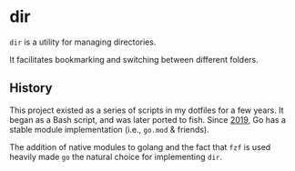 # dir

`dir` is a utility for managing directories.

It facilitates bookmarking and switching between different folders.

## History

This project existed as a series of scripts in my dotfiles for a few years. It began as a Bash script, and was later ported to fish. Since [2019](https://blog.golang.org/using-go-modules), Go has a stable module implementation (i.e., `go.mod` & friends).

The addition of native modules to golang and the fact that `fzf` is used heavily made `go` the natural choice for implementing `dir`.
